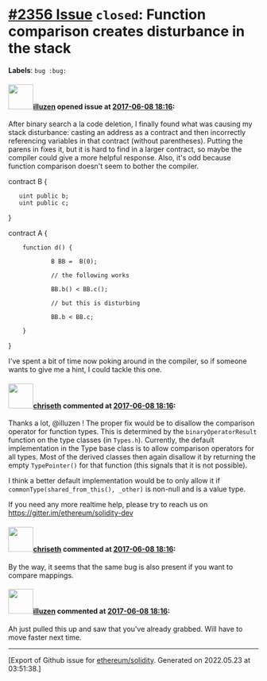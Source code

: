 # [\#2356 Issue](https://github.com/ethereum/solidity/issues/2356) `closed`: Function comparison creates disturbance in the stack 
**Labels**: `bug :bug:`


#### <img src="https://avatars.githubusercontent.com/u/6833917?u=332aa90696d36465656c35fd96d428581948144a&v=4" width="50">[illuzen](https://github.com/illuzen) opened issue at [2017-06-08 18:16](https://github.com/ethereum/solidity/issues/2356):

After binary search a la code deletion, I finally found what was causing my stack disturbance: casting an address as a contract and then incorrectly referencing variables in that contract (without parentheses). Putting the parens in fixes it, but it is hard to find in a larger contract, so maybe the compiler could give a more helpful response. Also, it's odd because function comparison doesn't seem to bother the compiler.  

contract B {

       uint public b;
       uint public c;
 }

contract A {

        function d() {

                B BB =  B(0);

                // the following works

                BB.b() < BB.c();

                // but this is disturbing

                BB.b < BB.c;

        }

}

I've spent a bit of time now poking around in the compiler, so if someone wants to give me a hint, I could tackle this one.


#### <img src="https://avatars.githubusercontent.com/u/9073706?v=4" width="50">[chriseth](https://github.com/chriseth) commented at [2017-06-08 18:16](https://github.com/ethereum/solidity/issues/2356#issuecomment-307380427):

Thanks a lot, @illuzen ! The proper fix would be to disallow the comparison operator for function types. This is determined by the `binaryOperatorResult` function on the type classes (in `Types.h`). Currently, the default implementation in the Type base class is to allow comparison operators for all types. Most of the derived classes then again disallow it by returning the empty `TypePointer()` for that function (this signals that it is not possible).

I think a better default implementation would be to only allow it if `commonType(shared_from_this(), _other)` is non-null and is a value type.

If you need any more realtime help, please try to reach us on https://gitter.im/ethereum/solidity-dev

#### <img src="https://avatars.githubusercontent.com/u/9073706?v=4" width="50">[chriseth](https://github.com/chriseth) commented at [2017-06-08 18:16](https://github.com/ethereum/solidity/issues/2356#issuecomment-307380559):

By the way, it seems that the same bug is also present if you want to compare mappings.

#### <img src="https://avatars.githubusercontent.com/u/6833917?u=332aa90696d36465656c35fd96d428581948144a&v=4" width="50">[illuzen](https://github.com/illuzen) commented at [2017-06-08 18:16](https://github.com/ethereum/solidity/issues/2356#issuecomment-310879663):

Ah just pulled this up and saw that you've already grabbed. Will have to move faster next time.


-------------------------------------------------------------------------------



[Export of Github issue for [ethereum/solidity](https://github.com/ethereum/solidity). Generated on 2022.05.23 at 03:51:38.]
